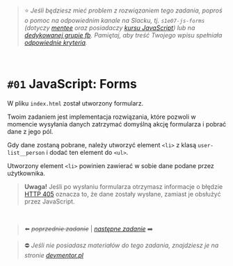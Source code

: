 > :star: *Jeśli będziesz mieć problem z rozwiązaniem tego zadania, poproś o pomoc na odpowiednim kanale na Slacku, tj. `s1e07-js-forms` (dotyczy [mentee](https://devmentor.pl/mentoring-javascript/) oraz posiadaczy [kursu JavaScript](https://devmentor.pl/p/javascript-for-beginners/)) lub na [dedykowanej grupie fb](https://www.facebook.com/groups/155234921740033). Pamiętaj, aby treść Twojego wpisu spełniała [odpowiednie kryteria](https://devmentor.pl/jak-prosic-o-pomoc/).*

&nbsp;

# `#01` JavaScript: Forms

W pliku `index.html` został utworzony formularz.

Twoim zadaniem jest implementacja rozwiązania, które pozwoli w momencie wysyłania danych zatrzymać domyślną akcję formularza i pobrać dane z jego pól.

Gdy dane zostaną pobrane, należy utworzyć element `<li>` z klasą `user-list__person` i dodać ten element do `<ul>`.

Utworzony element `<li>` powinien zawierać w sobie dane podane przez użytkownika.

> **Uwaga!** Jeśli po wysłaniu formularza otrzymasz informacje o błędzie [HTTP 405](https://developer.mozilla.org/en-US/docs/Web/HTTP/Status/405) oznacza to, że dane zostały wysłane, zamiast je obsłużyć przez JavaScript.



&nbsp;

> :arrow_left: ~~*poprzednie zadanie*~~ | [*następne zadanie*](./../02) :arrow_right:

> :no_entry: *Jeśli nie posiadasz materiałów do tego zadania, znajdziesz je na stronie [devmentor.pl](https://devmentor.pl/p/js-basics/)*
